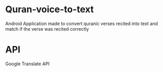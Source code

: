 # Quran-voice-to-text

Android Application made to convert quranic verses recited into text and match if the verse was recited correctly

# API 
Google Translate API
